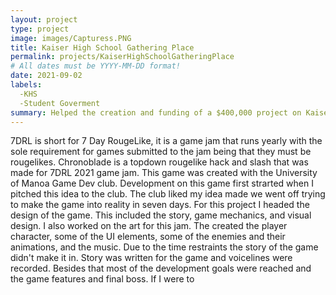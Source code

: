 ```yaml
---
layout: project
type: project
image: images/Capturess.PNG
title: Kaiser High School Gathering Place
permalink: projects/KaiserHighSchoolGatheringPlace
# All dates must be YYYY-MM-DD format!
date: 2021-09-02
labels:
  -KHS
  -Student Goverment
summary: Helped the creation and funding of a $400,000 project on Kaiser High School
---
```

7DRL is short for 7 Day RougeLike, it is a game jam that runs yearly with the sole requirement for games submitted to the jam being that they
must be rougelikes. Chronoblade is a topdown rougelike hack and slash that was made for 7DRL 2021 game jam. This game was created with the University of 
Manoa Game Dev club. Development on this game first strarted when I pitched this idea to the club. The club liked my idea made we went off trying to make the
game into reality in seven days. For this project I headed the design of the game. This included the story, game mechanics, and visual design. I also worked on
the art for this jam. The created the player character, some of the UI elements, some of the enemies and their animations, and the music. Due to the time 
restraints the story of the game didn't make it in. Story was written for the game and voicelines were recorded. Besides that most of the development goals
were reached and the game features and final boss. If I were to 
